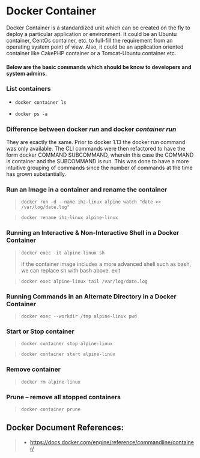 # Docker Container

Docker Container is a standardized unit which can be created on the fly to deploy a particular application or environment. It could be an Ubuntu container, CentOs container, etc. to full-fill the requirement from an operating system point of view. Also, it could be an application oriented container like CakePHP container or a Tomcat-Ubuntu container etc.

#### Below are the basic commands which should be know to developers and system admins.

### List containers
-     docker container ls

-     docker ps -a

### Difference between docker *run* and docker *container run*
They are exactly the same. Prior to docker 1.13 the docker run command was only available. The CLI commands were then refactored to have the form docker COMMAND SUBCOMMAND, wherein this case the COMMAND is container and the SUBCOMMAND is run. This was done to have a more intuitive grouping of commands since the number of commands at the time has grown substantially.

### Run an Image in a container and rename the container
>     docker run -d --name ihz-linux alpine watch "date >> /var/log/date.log"

>     docker rename ihz-linux alpine-linux
### Running an Interactive & Non-Interactive Shell in a Docker Container
>     docker exec -it alpine-linux sh
> If the container image includes a more advanced shell such as bash, we can replace sh with bash above.
>     exit


>     docker exec alpine-linux tail /var/log/date.log

### Running Commands in an Alternate Directory in a Docker Container
>     docker exec --workdir /tmp alpine-linux pwd

### Start or Stop container
>     docker container stop alpine-linux 

>     docker container start alpine-linux

### Remove container
>     docker rm alpine-linux

### Prune – remove all stopped containers
>     docker container prune 

## Docker Document References:
> -   <https://docs.docker.com/engine/reference/commandline/container/>